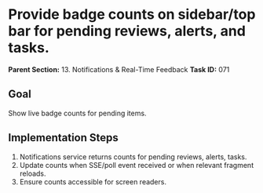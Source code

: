 # Provide badge counts on sidebar/top bar for pending reviews, alerts, and tasks.

**Parent Section:** 13. Notifications & Real-Time Feedback
**Task ID:** 071

## Goal
Show live badge counts for pending items.

## Implementation Steps
1. Notifications service returns counts for pending reviews, alerts, tasks.
2. Update counts when SSE/poll event received or when relevant fragment reloads.
3. Ensure counts accessible for screen readers.
